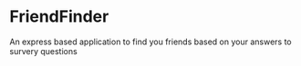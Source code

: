 # FriendFinder
An express based application to find you friends based on your answers to survery questions
